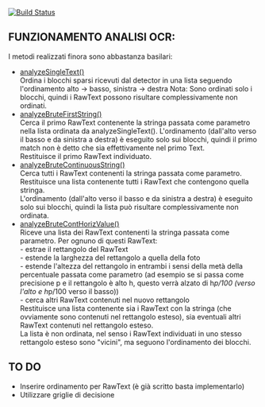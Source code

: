 [![Build Status](https://travis-ci.org/Kraktun/AppScontrini.svg?branch=gruppo2)](https://travis-ci.org/Kraktun/AppScontrini)

## FUNZIONAMENTO ANALISI OCR:
I metodi realizzati finora sono abbastanza basilari:  
* [analyzeSingleText()](https://github.com/Kraktun/AppScontrini/blob/gruppo2/app/src/main/java/com/ing/software/appscontrini/OCR/OcrAnalyzer.java#L90)  
	Ordina i blocchi sparsi ricevuti dal detector in una lista seguendo l'ordinamento alto -> basso, sinistra -> destra
	Nota: Sono ordinati solo i blocchi, quindi i RawText possono risultare complessivamente non ordinati.  
* [analyzeBruteFirstString()](https://github.com/Kraktun/AppScontrini/blob/gruppo2/app/src/main/java/com/ing/software/appscontrini/OCR/OcrAnalyzer.java#L113)  
	Cerca il primo RawText contenente la stringa passata come parametro nella lista ordinata da analyzeSingleText(). L'ordinamento (dall'alto verso il basso e da sinistra a destra) è eseguito solo sui blocchi, quindi il primo match non è detto che sia effettivamente nel primo Text.  
	Restituisce il primo RawText individuato.  
* [analyzeBruteContinuousString()](https://github.com/Kraktun/AppScontrini/blob/gruppo2/app/src/main/java/com/ing/software/appscontrini/OCR/OcrAnalyzer.java#L135)  
	Cerca tutti i RawText contenenti la stringa passata come parametro. Restituisce una lista contenente tutti i RawText che contengono quella stringa.  
	L'ordinamento (dall'alto verso il basso e da sinistra a destra) è eseguito solo sui blocchi, quindi la lista può risultare complessivamente non ordinata.  
* [analyzeBruteContHorizValue()](https://github.com/Kraktun/AppScontrini/blob/gruppo2/app/src/main/java/com/ing/software/appscontrini/OCR/OcrAnalyzer.java#L165)  
	Riceve una lista dei RawText contenenti la stringa passata come parametro. Per ognuno di questi RawText:  
		- estrae il rettangolo del RawText  
		- estende la larghezza del rettangolo a quella della foto  
		- estende l'altezza del rettangolo in entrambi i sensi della metà della percentuale passata come parametro (ad esempio se si passa come precisione p e il rettangolo è alto h, questo verrà alzato di h*p/100 (verso l'alto e h*p/100 verso il basso))  
		- cerca altri RawText contenuti nel nuovo rettangolo  
	Restituisce una lista contenente sia i RawText con la stringa (che ovviamente sono contenuti nel rettangolo esteso), sia eventuali altri RawText contenuti nel rettangolo esteso.  
	La lista è non ordinata, nel senso i RawText individuati in uno stesso rettangolo esteso sono "vicini", ma seguono l'ordinamento dei blocchi.  

## TO DO	 
* Inserire ordinamento per RawText (è già scritto basta implementarlo)  
* Utilizzare griglie di decisione  
	
	
